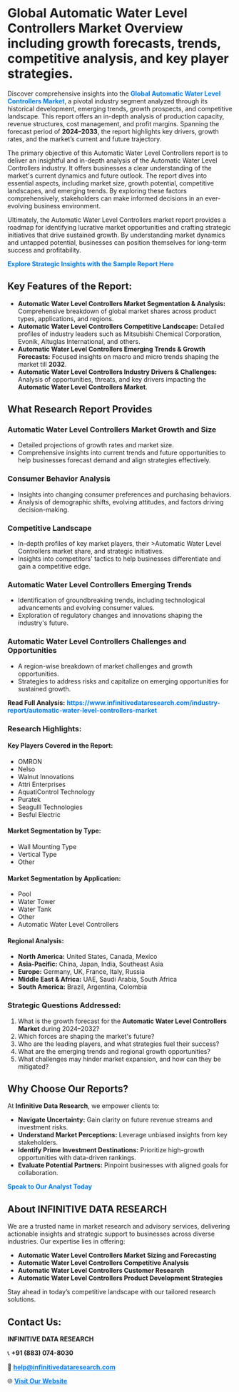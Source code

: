 <h1>Global Automatic Water Level Controllers Market Overview including growth forecasts, trends, competitive analysis, and key player strategies.</h1>
<p>
Discover comprehensive insights into the 
<a href="https://www.infinitivedataresearch.com/industry-report/automatic-water-level-controllers-market" rel="dofollow" style="color: #007BFF; text-decoration: none;"><strong>Global Automatic Water Level Controllers Market</strong></a>, a pivotal industry segment analyzed through its historical development, emerging trends, growth prospects, and competitive landscape. This report offers an in-depth analysis of production capacity, revenue structures, cost management, and profit margins. Spanning the forecast period of <strong>2024–2033</strong>, the report highlights key drivers, growth rates, and the market’s current and future trajectory.
</p>
<p>
The primary objective of this Automatic Water Level Controllers report is to deliver an insightful and in-depth analysis of the Automatic Water Level Controllers industry. It offers businesses a clear understanding of the market's current dynamics and future outlook. The report dives into essential aspects, including market size, growth potential, competitive landscapes, and emerging trends. By exploring these factors comprehensively, stakeholders can make informed decisions in an ever-evolving business environment.
</p>
<p>
Ultimately, the Automatic Water Level Controllers market report provides a roadmap for identifying lucrative market opportunities and crafting strategic initiatives that drive sustained growth. By understanding market dynamics and untapped potential, businesses can position themselves for long-term success and profitability.
</p>
<p>
<a href="https://www.infinitivedataresearch.com/request-sample/reportId=101933" style="color: #007BFF; text-decoration: none;"><strong>Explore Strategic Insights with the Sample Report Here</strong></a>
</p>

<h2>Key Features of the Report:</h2>
<ul>
<li><strong>Automatic Water Level Controllers Market Segmentation & Analysis:</strong> Comprehensive breakdown of global market shares across product types, applications, and regions.</li>
<li><strong>Automatic Water Level Controllers Competitive Landscape:</strong> Detailed profiles of industry leaders such as Mitsubishi Chemical Corporation, Evonik, Altuglas International, and others.</li>
<li><strong>Automatic Water Level Controllers Emerging Trends & Growth Forecasts:</strong> Focused insights on macro and micro trends shaping the market till <strong>2032</strong>.</li>
<li><strong>Automatic Water Level Controllers Industry Drivers & Challenges:</strong> Analysis of opportunities, threats, and key drivers impacting the <strong>Automatic Water Level Controllers Market</strong>.</li>
</ul>

<h2>What Research Report Provides</h2>
<h3>Automatic Water Level Controllers Market Growth and Size</h3>
<ul>
<li>Detailed projections of growth rates and market size.</li>
<li>Comprehensive insights into current trends and future opportunities to help businesses forecast demand and align strategies effectively.</li>
</ul>

<h3>Consumer Behavior Analysis</h3>
<ul>
<li>Insights into changing consumer preferences and purchasing behaviors.</li>
<li>Analysis of demographic shifts, evolving attitudes, and factors driving decision-making.</li>
</ul>

<h3>Competitive Landscape</h3>
<ul>
<li>In-depth profiles of key market players, their >Automatic Water Level Controllers market share, and strategic initiatives.</li>
<li>Insights into competitors' tactics to help businesses differentiate and gain a competitive edge.</li>
</ul>

<h3>Automatic Water Level Controllers Emerging Trends</h3>
<ul>
<li>Identification of groundbreaking trends, including technological advancements and evolving consumer values.</li>
<li>Exploration of regulatory changes and innovations shaping the industry's future.</li>
</ul>

<h3>Automatic Water Level Controllers Challenges and Opportunities</h3>
<ul>
<li>A region-wise breakdown of market challenges and growth opportunities.</li>
<li>Strategies to address risks and capitalize on emerging opportunities for sustained growth.</li>
</ul>
<p><strong>Read Full Analysis:</strong> <a href="https://www.infinitivedataresearch.com/industry-report/automatic-water-level-controllers-market" rel="dofollow" style="color: #007BFF; text-decoration: none;"><strong>https://www.infinitivedataresearch.com/industry-report/automatic-water-level-controllers-market</strong></a></p>
<h3>Research Highlights:</h3>
<h4>Key Players Covered in the Report:</h4>
<ul><li>OMRON</li><li>Nelso</li><li>Walnut Innovations</li><li>Attri Enterprises</li><li>AquatiControl Technology</li><li>Puratek</li><li>Seagulll Technologies</li><li>Besful Electric</li></ul>
<h4>Market Segmentation by Type:</h4>
<ul><li>Wall Mounting Type</li><li>Vertical Type</li><li>Other</li></ul>
<h4>Market Segmentation by Application:</h4>
<ul><li>Pool</li><li>Water Tower</li><li>Water Tank</li><li>Other</li><li>Automatic Water Level Controllers</li></ul>

<h4>Regional Analysis:</h4>
<ul>
<li><strong>North America:</strong> United States, Canada, Mexico</li>
<li><strong>Asia-Pacific:</strong> China, Japan, India, Southeast Asia</li>
<li><strong>Europe:</strong> Germany, UK, France, Italy, Russia</li>
<li><strong>Middle East & Africa:</strong> UAE, Saudi Arabia, South Africa</li>
<li><strong>South America:</strong> Brazil, Argentina, Colombia</li>
</ul>

<h3>Strategic Questions Addressed:</h3>
<ol>
<li>What is the growth forecast for the <strong>Automatic Water Level Controllers Market</strong> during 2024–2032?</li>
<li>Which forces are shaping the market's future?</li>
<li>Who are the leading players, and what strategies fuel their success?</li>
<li>What are the emerging trends and regional growth opportunities?</li>
<li>What challenges may hinder market expansion, and how can they be mitigated?</li>
</ol>

<h2>Why Choose Our Reports?</h2>
<p>At <strong>Infinitive Data Research</strong>, we empower clients to:</p>
<ul>
<li><strong>Navigate Uncertainty:</strong> Gain clarity on future revenue streams and investment risks.</li>
<li><strong>Understand Market Perceptions:</strong> Leverage unbiased insights from key stakeholders.</li>
<li><strong>Identify Prime Investment Destinations:</strong> Prioritize high-growth opportunities with data-driven rankings.</li>
<li><strong>Evaluate Potential Partners:</strong> Pinpoint businesses with aligned goals for collaboration.</li>
</ul>
<p><a href="https://www.infinitivedataresearch.com/industry-report/automatic-water-level-controllers-market" rel="dofollow" style="color: #007BFF; text-decoration: none;"><strong>Speak to Our Analyst Today</strong></a></p>

<h2>About INFINITIVE DATA RESEARCH</h2>
<p>We are a trusted name in market research and advisory services, delivering actionable insights and strategic support to businesses across diverse industries. Our expertise lies in offering:</p>
<ul>
<li><strong>Automatic Water Level Controllers Market Sizing and Forecasting</strong></li>
<li><strong>Automatic Water Level Controllers Competitive Analysis</strong></li>
<li><strong>Automatic Water Level Controllers Customer Research</strong></li>
<li><strong>Automatic Water Level Controllers Product Development Strategies</strong></li>
</ul>
<p>Stay ahead in today’s competitive landscape with our tailored research solutions.</p>

<h2>Contact Us:</h2>
<p><strong>INFINITIVE DATA RESEARCH</strong></p>
<p>📞 <strong>+91 (883) 074-8030</strong></p>
<p>📧 <strong><a href="mailto:help@infinitivedataresearch.com" style="color: #007BFF;">help@infinitivedataresearch.com</a></strong></p>
<p>🌐 <strong><a href="https://www.infinitivedataresearch.com" rel="dofollow" style="color: #007BFF;">Visit Our Website</a></strong></p>